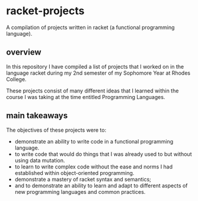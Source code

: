 # racket-projects

A compilation of projects written in racket (a functional programming language).

## overview

In this repository I have compiled a list of projects that I worked on in the language racket
during my 2nd semester of my Sophomore Year at Rhodes College.

These projects consist of many different ideas that I learned within the course I was taking
at the time entitled Programming Languages.

## main takeaways

The objectives of these projects were to:

* demonstrate an ability to write code in a functional programming language.
* to write code that would do things that I was already used to but without using data mutation.
* to learn to write complex code without the ease and norms I had established within object-oriented programming.
* demonstrate a mastery of racket syntax and semantics;
* and to demonstrate an ability to learn and adapt to different aspects of new programming languages and common practices.
